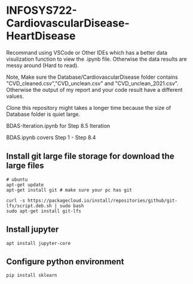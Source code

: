 # INFOSYS722-CardiovascularDisease-HeartDisease

Recommand using VSCode or Other IDEs which has a better data visulization function to view the .ipynb file. Otherwise the data results are messy around (Hard to read).

Note, Make sure the Database/CardiovascularDisease folder contains "CVD_cleaned.csv","CVD_unclean.csv" and "CVD_unclean_2021.csv". Otherwise the output of my report and your code result have a different values.

Clone this repository might takes a longer time because the size of Database folder is quiet large.

BDAS-Iteration.ipynb for Step 8.5 Iteration

BDAS.ipynb covers Step 1 - Step 8.4

## Install git large file storage for download the large files
```shell
# ubuntu
apt-get update 
apt-get install git # make sure your pc has git

curl -s https://packagecloud.io/install/repositories/github/git-lfs/script.deb.sh | sudo bash
sudo apt-get install git-lfs
```
## Install jupyter
```shell
apt install jupyter-core
```

## Configure python environment
```shell
pip install sklearn
```

